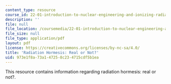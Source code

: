 ```yaml
---
content_type: resource
course_id: 22-01-introduction-to-nuclear-engineering-and-ionizing-radiation-fall-2015
description: ''
file: null
file_location: /coursemedia/22-01-introduction-to-nuclear-engineering-and-ionizing-radiation-fall-2015/973e1f8a73a147258c234715cdf5b1ea_MIT22_01F15_lec23.pdf
file_size: null
file_type: application/pdf
layout: pdf
license: https://creativecommons.org/licenses/by-nc-sa/4.0/
title: 'Radiation Hormesis: Real or Not?'
uid: 973e1f8a-73a1-4725-8c23-4715cdf5b1ea
---
```

This resource contains information regarding radiation hormesis: real or not?.